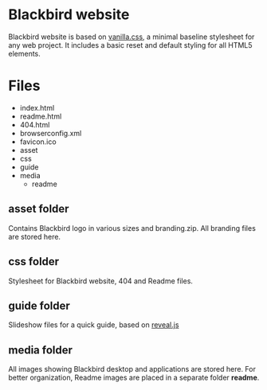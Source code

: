 # Blackbird website

Blackbird website is based on [vanilla.css](https://vanillacss.com/), a minimal baseline stylesheet for any web project. 
It includes a basic reset and default styling for all HTML5 elements.

# Files
- index.html
- readme.html
- 404.html
- browserconfig.xml
- favicon.ico
- asset
- css
- guide
- media
    - readme

    
## asset folder
Contains Blackbird logo in various sizes and branding.zip.
All branding files are stored here.

## css folder
Stylesheet for Blackbird website, 404 and Readme files.

## guide folder
Slideshow files for a quick guide, based on [reveal.js](https://github.com/hakimel/reveal.js)

## media folder
All images showing Blackbird desktop and applications are stored here. 
For better organization, Readme images are placed in a separate folder **readme**.

